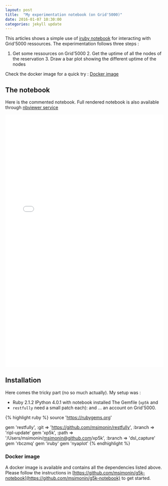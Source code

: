 ```yaml
--- 
layout: post
title:  "My experimentation notebook (on Grid'5000)"
date: 2016-01-07 10:30:00
categories: jekyll update 
---
```


This articles shows a simple use of [iruby
notebook](https://github.com/SciRuby/iruby) for interacting with Grid'5000
ressources. The experimentation follows three steps :

1. Get some ressources on Grid'5000 2. Get the uptime of all the nodes of the
reservation 3. Draw a bar plot showing the different uptime of the nodes

Check the docker image for a quick try : [Docker image](#installation)

## The notebook

  Here is the commented notebook.  Full rendered notebook is also available
  through [nbviewer service](http://nbviewer.ipython.org/github/msimonin/msimonin.github.io/blob/master/notebooks/g5k-uptime.ipynb)

<!-- rendered using nbviewer -->
<iframe width="100%" height="800px"  src="/notebooks/g5k-uptime.html" frameborder="0"></iframe>


## Installation

  Here comes the tricky part (no so much actually). My setup was : 

  * Ruby 2.1.2 IPython 4.0.1 with notebook installed The Gemfile (```xp5k``` and
  * ```restfully``` need a small patch each): and ... an account on Grid'5000.

{% highlight ruby %}
source 'https://rubygems.org'

gem 'restfully', :git => 'https://github.com/msimonin/restfully', :branch =>
'ripl-update' gem 'xp5k', :path => '/Users/msimonin/msimonin@github.com/xp5k',
:branch => 'dsl_capture' gem 'rbczmq' gem 'iruby' gem 'nyaplot'
{% endhighlight %}

### Docker image

A docker image is available and contains all the dependencies listed above.
Please follow the instructions in
[https://github.com/msimonin/g5k-notebook](https://github.com/msimonin/g5k-notebook)
to get started.
